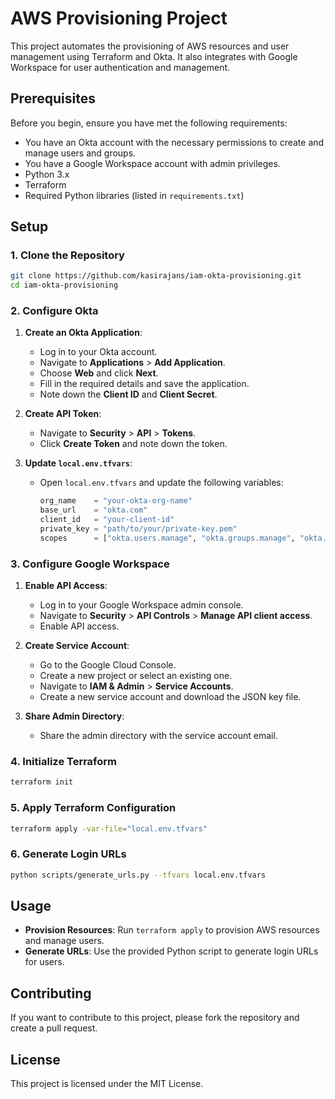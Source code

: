 # AWS Provisioning Project

This project automates the provisioning of AWS resources and user management using Terraform and Okta. It also integrates with Google Workspace for user authentication and management.

## Prerequisites
Before you begin, ensure you have met the following requirements:

- You have an Okta account with the necessary permissions to create and manage users and groups.
- You have a Google Workspace account with admin privileges.
- Python 3.x
- Terraform
- Required Python libraries (listed in `requirements.txt`)
## Setup

### 1. Clone the Repository

```sh
git clone https://github.com/kasirajans/iam-okta-provisioning.git
cd iam-okta-provisioning
```

### 2. Configure Okta

1. **Create an Okta Application**:
    - Log in to your Okta account.
    - Navigate to **Applications** > **Add Application**.
    - Choose **Web** and click **Next**.
    - Fill in the required details and save the application.
    - Note down the **Client ID** and **Client Secret**.

2. **Create API Token**:
    - Navigate to **Security** > **API** > **Tokens**.
    - Click **Create Token** and note down the token.

3. **Update `local.env.tfvars`**:
    - Open `local.env.tfvars` and update the following variables:
      ```tfvars
      org_name    = "your-okta-org-name"
      base_url    = "okta.com"
      client_id   = "your-client-id"
      private_key = "path/to/your/private-key.pem"
      scopes      = ["okta.users.manage", "okta.groups.manage", "okta.groups.read", "okta.apps.read", "okta.apps.manage"]
      ```

### 3. Configure Google Workspace

1. **Enable API Access**:
    - Log in to your Google Workspace admin console.
    - Navigate to **Security** > **API Controls** > **Manage API client access**.
    - Enable API access.

2. **Create Service Account**:
    - Go to the Google Cloud Console.
    - Create a new project or select an existing one.
    - Navigate to **IAM & Admin** > **Service Accounts**.
    - Create a new service account and download the JSON key file.

3. **Share Admin Directory**:
    - Share the admin directory with the service account email.

### 4. Initialize Terraform

```sh
terraform init
```

### 5. Apply Terraform Configuration

```sh
terraform apply -var-file="local.env.tfvars"
```

### 6. Generate Login URLs

```sh
python scripts/generate_urls.py --tfvars local.env.tfvars
```

## Usage

- **Provision Resources**: Run `terraform apply` to provision AWS resources and manage users.
- **Generate URLs**: Use the provided Python script to generate login URLs for users.

## Contributing

If you want to contribute to this project, please fork the repository and create a pull request.

## License

This project is licensed under the MIT License.
